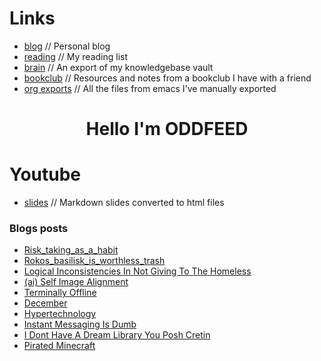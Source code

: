 # Links
- [blog](https://blog.alienate.earth) // Personal blog
- [reading](https://org.alienate.earth/reading.html) // My reading list
- [brain](https://brain.alienate.earth) // An export of my knowledgebase vault
- [bookclub](https://bookclub.alienate.earth) // Resources and notes from a bookclub I have with a friend
- [org exports](https://org.alienate.earth) // All the files from emacs I've manually exported

<h1 align="center">Hello I'm ODDFEED</h1>

# Youtube
- [slides](https://slides.alienate.earth) // Markdown slides converted to html files 

### Blogs posts
<!-- BLOG-POST-LIST:START -->
- [Risk_taking_as_a_habit](https://blog.alienate.earth/risk_taking_as_a_habit/)
- [Rokos_basilisk_is_worthless_trash](https://blog.alienate.earth/rokos_basilisk_is_worthless_trash/)
- [Logical Inconsistencies In Not Giving To The Homeless](https://blog.alienate.earth/Logical-inconsistencies-in-not-giving-to-the-homeless/)
- [&lpar;ai&rpar; Self Image Alignment](https://blog.alienate.earth/(AI)-self-image-alignment/)
- [Terminally Offline](https://blog.alienate.earth/Terminally-offline/)
- [December](https://blog.alienate.earth/December/)
- [Hypertechnology](https://blog.alienate.earth/hypertechnology/)
- [Instant Messaging Is Dumb](https://blog.alienate.earth/Instant-messaging-is-dumb/)
- [I Dont Have A Dream Library You Posh Cretin](https://blog.alienate.earth/I-dont-have-a-dream-library-you-posh-cretin/)
- [Pirated Minecraft](https://blog.alienate.earth/Pirated-Minecraft/)
<!-- BLOG-POST-LIST:END -->
